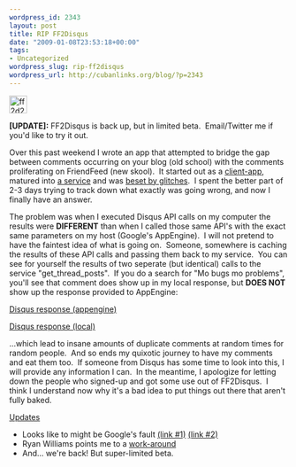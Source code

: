 ```yaml
--- 
wordpress_id: 2343
layout: post
title: RIP FF2Disqus
date: "2009-01-08T23:53:18+00:00"
tags: 
- Uncategorized
wordpress_slug: rip-ff2disqus
wordpress_url: http://cubanlinks.org/blog/?p=2343
---
```

<img class="alignnone size-full wp-image-2344" title="ff2d2" src="http://cubanlinks.org/blog/wp-content/uploads/2009/01/ff2d2.png" alt="ff2d2" width="32" height="32" />

<strong>[UPDATE]:</strong> FF2Disqus is back up, but in limited beta.  Email/Twitter me if you'd like to try it out.

Over this past weekend I wrote an app that attempted to bridge the gap between comments occurring on your blog (old school) with the comments proliferating on FriendFeed (new skool).  It started out as a <a href="http://cubanlinks.org/blog/2009/01/04/friendfeeddisqus-comment-sync-v01/">client-app</a>, matured into <a href="http://cubanlinks.org/blog/2009/01/06/friendfeeddisqus-comment-sync-v02/">a service</a> and was <a href="http://friendfeed.com/e/6c9e7321-7e3d-5eee-eaac-eee569410616/Optimus-Prime-Feels-The-Energy-Crisis/">beset by glitches</a>.  I spent the better part of 2-3 days trying to track down what exactly was going wrong, and now I finally have an answer.

The problem was when I executed Disqus API calls on my computer the results were <strong>DIFFERENT</strong> than when I called those same API's with the exact same parameters on my host (Google's AppEngine).  I will not pretend to have the faintest idea of what is going on.  Someone, somewhere is caching the results of these API calls and passing them back to my service.  You can see for yourself the results of two seperate (but identical) calls to the service "get_thread_posts".  If you do a search for "Mo bugs mo problems", you'll see that comment does show up in my local response, but <strong>DOES NOT</strong> show up the response provided to AppEngine:

<a href="http://cubanlinks.org/blog/wp-content/uploads/2009/01/disqus_response_appengine.txt" target="_blank">Disqus response (appengine)</a>

<a href="http://cubanlinks.org/blog/wp-content/uploads/2009/01/disqus_response_local.txt" target="_blank">Disqus response (local)</a>

...which lead to insane amounts of duplicate comments at random times for random people.  And so ends my quixotic journey to have my comments and eat them too.  If someone from Disqus has some time to look into this, I will provide any information I can.  In the meantime, I apologize for letting down the people who signed-up and got some use out of FF2Disqus.  I think I understand now why it's a bad idea to put things out there that aren't fully baked.

<span style="text-decoration: underline;">Updates</span>
<ul>
<li>Looks like to might be Google's fault <a href="http://groups.google.com/group/google-appengine/browse_thread/thread/dc539459dec9968c/10b849952966f28f?lnk=gst&amp;q=urlfetch+cache#10b849952966f28f">(link #1)</a> <a href="http://groups.google.com/group/google-appengine/browse_thread/thread/ae52ac9100d8f18c/e91fa4c69848d9a7?lnk=gst&amp;q=urlfetch+cache#e91fa4c69848d9a7">(link #2)</a></li>
<li>Ryan Williams points me to a <a href="http://code.google.com/p/googleappengine/issues/detail?id=739&amp;can=1&amp;q=urlfetch&amp;colspec=ID%20Type%20Status%20Priority%20Stars%20Owner%20Summary%20Log%20Component#c5">work-around</a></li>
<li>And... we're back! But super-limited beta.</li>
</ul>
